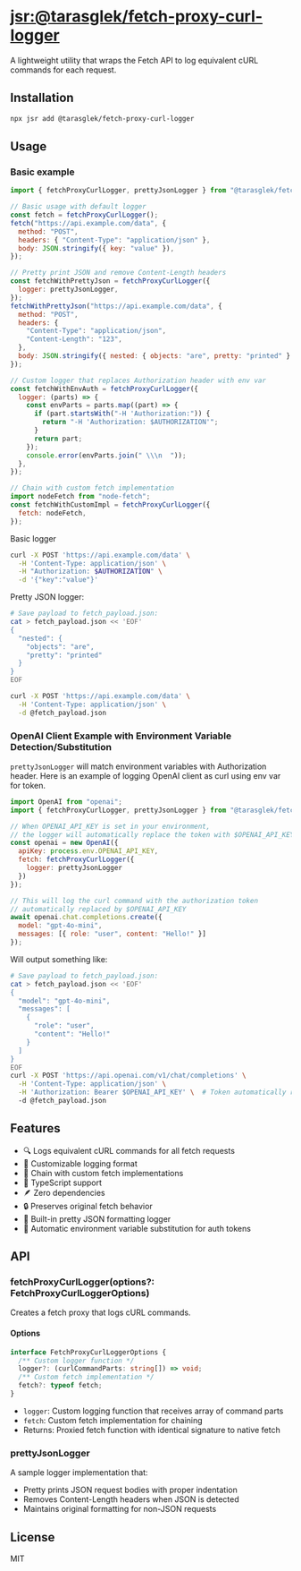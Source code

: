 # [jsr:@tarasglek/fetch-proxy-curl-logger](https://jsr.io/@tarasglek/fetch-proxy-curl-logger)

A lightweight utility that wraps the Fetch API to log equivalent cURL commands
for each request.

## Installation

```bash
npx jsr add @tarasglek/fetch-proxy-curl-logger
```

## Usage

### Basic example
```js
import { fetchProxyCurlLogger, prettyJsonLogger } from "@tarasglek/fetch-proxy-curl-logger";

// Basic usage with default logger
const fetch = fetchProxyCurlLogger();
fetch("https://api.example.com/data", {
  method: "POST",
  headers: { "Content-Type": "application/json" },
  body: JSON.stringify({ key: "value" }),
});

// Pretty print JSON and remove Content-Length headers
const fetchWithPrettyJson = fetchProxyCurlLogger({
  logger: prettyJsonLogger,
});
fetchWithPrettyJson("https://api.example.com/data", {
  method: "POST",
  headers: {
    "Content-Type": "application/json",
    "Content-Length": "123",
  },
  body: JSON.stringify({ nested: { objects: "are", pretty: "printed" } }),
});

// Custom logger that replaces Authorization header with env var
const fetchWithEnvAuth = fetchProxyCurlLogger({
  logger: (parts) => {
    const envParts = parts.map((part) => {
      if (part.startsWith("-H 'Authorization:")) {
        return "-H 'Authorization: $AUTHORIZATION'";
      }
      return part;
    });
    console.error(envParts.join(" \\\n  "));
  },
});

// Chain with custom fetch implementation
import nodeFetch from "node-fetch";
const fetchWithCustomImpl = fetchProxyCurlLogger({
  fetch: nodeFetch,
});
```



Basic logger

```bash
curl -X POST 'https://api.example.com/data' \
  -H 'Content-Type: application/json' \
  -H "Authorization: $AUTHORIZATION" \
  -d '{"key":"value"}'
```

Pretty JSON logger:

```bash
# Save payload to fetch_payload.json:
cat > fetch_payload.json << 'EOF'
{
  "nested": {
    "objects": "are",
    "pretty": "printed"
  }
}
EOF

curl -X POST 'https://api.example.com/data' \
  -H 'Content-Type: application/json' \
  -d @fetch_payload.json
```

### OpenAI Client Example with Environment Variable Detection/Substitution

`prettyJsonLogger` will match environment variables with Authorization header. Here is an example of logging OpenAI client as curl using env var for token.

```javascript
import OpenAI from "openai";
import { fetchProxyCurlLogger, prettyJsonLogger } from "@tarasglek/fetch-proxy-curl-logger";

// When OPENAI_API_KEY is set in your environment,
// the logger will automatically replace the token with $OPENAI_API_KEY
const openai = new OpenAI({
  apiKey: process.env.OPENAI_API_KEY,
  fetch: fetchProxyCurlLogger({
    logger: prettyJsonLogger
  })
});

// This will log the curl command with the authorization token
// automatically replaced by $OPENAI_API_KEY
await openai.chat.completions.create({
  model: "gpt-4o-mini",
  messages: [{ role: "user", content: "Hello!" }]
});
```

Will output something like:
```bash
# Save payload to fetch_payload.json:
cat > fetch_payload.json << 'EOF'
{
  "model": "gpt-4o-mini",
  "messages": [
    {
      "role": "user",
      "content": "Hello!"
    }
  ]
}
EOF
curl -X POST 'https://api.openai.com/v1/chat/completions' \
  -H 'Content-Type: application/json' \
  -H 'Authorization: Bearer $OPENAI_API_KEY' \  # Token automatically replaced!
  -d @fetch_payload.json
```

## Features

- 🔍 Logs equivalent cURL commands for all fetch requests
- 🎨 Customizable logging format
- 🔗 Chain with custom fetch implementations
- 📝 TypeScript support
- 🪶 Zero dependencies
- 🔒 Preserves original fetch behavior
- 🎯 Built-in pretty JSON formatting logger
- 🔐 Automatic environment variable substitution for auth tokens


## API

### fetchProxyCurlLogger(options?: FetchProxyCurlLoggerOptions)

Creates a fetch proxy that logs cURL commands.

#### Options

```typescript
interface FetchProxyCurlLoggerOptions {
  /** Custom logger function */
  logger?: (curlCommandParts: string[]) => void;
  /** Custom fetch implementation */
  fetch?: typeof fetch;
}
```

- `logger`: Custom logging function that receives array of command parts
- `fetch`: Custom fetch implementation for chaining
- Returns: Proxied fetch function with identical signature to native fetch

### prettyJsonLogger

A sample logger implementation that:

- Pretty prints JSON request bodies with proper indentation
- Removes Content-Length headers when JSON is detected
- Maintains original formatting for non-JSON requests

## License

MIT
